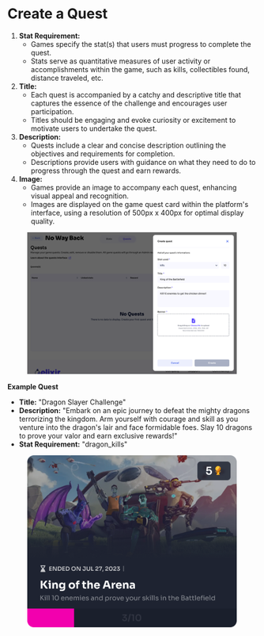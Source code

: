 # Create a Quest

1. **Stat Requirement:**
   * Games specify the stat(s) that users must progress to complete the quest.
   * Stats serve as quantitative measures of user activity or accomplishments within the game, such as kills, collectibles found, distance traveled, etc.
2. **Title:**
   * Each quest is accompanied by a catchy and descriptive title that captures the essence of the challenge and encourages user participation.
   * Titles should be engaging and evoke curiosity or excitement to motivate users to undertake the quest.
3. **Description:**
   * Quests include a clear and concise description outlining the objectives and requirements for completion.
   * Descriptions provide users with guidance on what they need to do to progress through the quest and earn rewards.
4. **Image:**
   * Games provide an image to accompany each quest, enhancing visual appeal and recognition.
   * Images are displayed on the game quest card within the platform's interface, using a resolution of 500px x 400px for optimal display quality.

<figure><img src="../../../.gitbook/assets/Screenshot 2024-04-04 at 01.23.08.png" alt=""><figcaption></figcaption></figure>

**Example Quest**

* **Title:** "Dragon Slayer Challenge"
* **Description:** "Embark on an epic journey to defeat the mighty dragons terrorizing the kingdom. Arm yourself with courage and skill as you venture into the dragon's lair and face formidable foes. Slay 10 dragons to prove your valor and earn exclusive rewards!"
* **Stat Requirement:** "dragon\_kills"

<figure><img src="../../../.gitbook/assets/Property 1=Live card.png" alt=""><figcaption></figcaption></figure>
